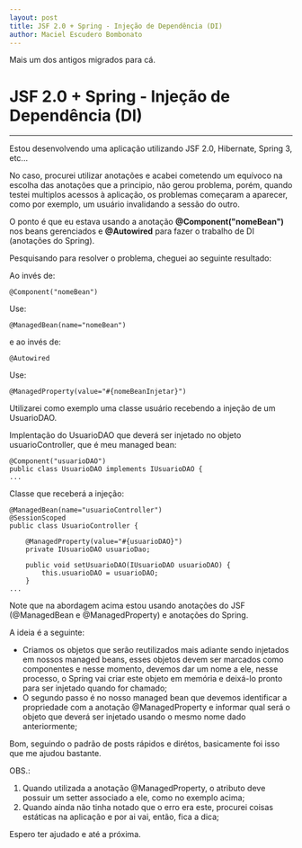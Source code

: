 ```yaml
---
layout: post
title: JSF 2.0 + Spring - Injeção de Dependência (DI)
author: Maciel Escudero Bombonato
---
```


Mais um dos antigos migrados para cá.

# JSF 2.0 + Spring - Injeção de Dependência (DI)

--------

Estou desenvolvendo uma aplicação utilizando JSF 2.0, Hibernate, Spring 3, etc...

No caso, procurei utilizar anotações e acabei cometendo um equívoco na escolha das anotações que a principio, não gerou problema, porém, quando testei multiplos acessos à aplicação, os problemas começaram a aparecer, como por exemplo, um usuário invalidando a sessão do outro.

O ponto é que eu estava usando a anotação **@Component("nomeBean")** nos beans gerenciados e **@Autowired** para fazer o trabalho de DI (anotações do Spring).

Pesquisando para resolver o problema, cheguei ao seguinte resultado:

Ao invés de:

	@Component("nomeBean")


Use:

	@ManagedBean(name="nomeBean")

e ao invés de:

	@Autowired

Use:

	@ManagedProperty(value="#{nomeBeanInjetar}")


Utilizarei como exemplo uma classe usuário recebendo a injeção de um UsuarioDAO. 

Implentação do UsuarioDAO que deverá ser injetado no objeto usuarioController, que é meu managed bean:

	@Component("usuarioDAO")
	public class UsuarioDAO implements IUsuarioDAO {
	...

Classe que receberá a injeção:

	@ManagedBean(name="usuarioController")
	@SessionScoped
	public class UsuarioController {

		@ManagedProperty(value="#{usuarioDAO}")
		private IUsuarioDAO usuarioDao;

		public void setUsuarioDAO(IUsuarioDAO usuarioDAO) {
			this.usuarioDAO = usuarioDAO;
		}
	...


Note que na abordagem acima estou usando anotações do JSF (@ManagedBean e @ManagedProperty) e anotações do Spring.

A ideia é a seguinte:

- Criamos os objetos que serão reutilizados mais adiante sendo injetados em nossos managed beans, esses objetos devem ser marcados como componentes e nesse momento, devemos dar um nome a ele, nesse processo, o Spring vai criar este objeto em memória e deixá-lo pronto para ser injetado quando for chamado;
- O segundo passo é no nosso managed bean que devemos identificar a propriedade com a anotação @ManagedProperty e informar qual será o objeto que deverá ser injetado usando o mesmo nome dado anteriormente;

Bom, seguindo o padrão de posts rápidos e dirétos, basicamente foi isso que me ajudou bastante.

OBS.:

1. Quando utilizada a anotação @ManagedProperty, o atributo deve possuir um setter associado a ele, como no exemplo acima;
2. Quando ainda não tinha notado que o erro era este, procurei coisas estáticas na aplicação e por ai vai, então, fica a dica;

Espero ter ajudado e até a próxima.
